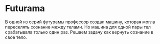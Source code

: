 # Futurama
В одной из серий футурамы профессор создал машину, которая могла переселять сознание между телами. 
Но машина для одной пары тел срабатывала только один раз.
Решаем задачу как вернуть сознание в свое тело.
